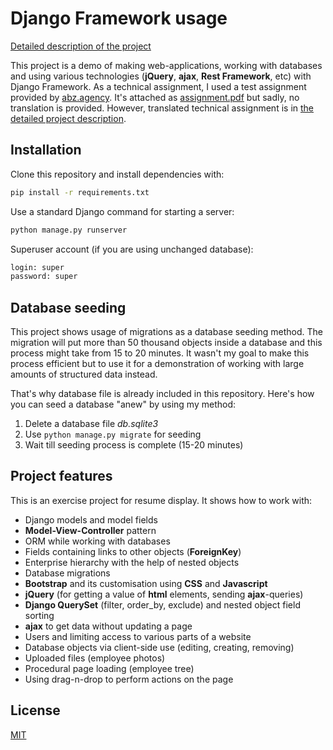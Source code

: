 # Django Framework usage

[Detailed description of the project](docs/project-description-en.pdf)

This project is a demo of making web-applications, working with databases and using various technologies (**jQuery**, **ajax**, **Rest Framework**, etc) with Django Framework. As a technical assignment, I used a test assignment provided by [abz.agency](https://abz.agency/). It's attached as [assignment.pdf](docs/assignment.pdf) but sadly, no translation is provided. However, translated technical assignment is in [the detailed project description](docs/project-description-en.pdf).

## Installation

Clone this repository and install dependencies with:

```bash
pip install -r requirements.txt
```

Use a standard Django command for starting a server:

```bash
python manage.py runserver
```

Superuser account (if you are using unchanged database):
```bash
login: super
password: super
```
## Database seeding

This project shows usage of migrations as a database seeding method. The migration will put more than 50 thousand objects inside a database and this process might take from 15 to 20 minutes. It wasn't my goal to make this process efficient but to use it for a demonstration of working with large amounts of structured data instead.

That's why database file is already included in this repository. Here's how you can seed a database "anew" by using my method:

1. Delete a database file *db.sqlite3*
2. Use ```python manage.py migrate``` for seeding
3. Wait till seeding process is complete (15-20 minutes)

## Project features

This is an exercise project for resume display. It shows how to work with:
- Django models and model fields
- **Model-View-Controller** pattern
- ORM while working with databases
- Fields containing links to other objects (**ForeignKey**)
- Enterprise hierarchy with the help of nested objects
- Database migrations
- **Bootstrap** and its customisation using **CSS** and **Javascript**
- **jQuery** (for getting a value of **html** elements, sending **ajax**-queries)
- **Django QuerySet** (filter, order_by, exclude) and nested object field sorting
- **ajax** to get data without updating a page
- Users and limiting access to various parts of a website
- Database objects via client-side use (editing, creating, removing)
- Uploaded files (employee photos)
- Procedural page loading (employee tree)
- Using drag-n-drop to perform actions on the page

## License
[MIT](https://choosealicense.com/licenses/mit/)
